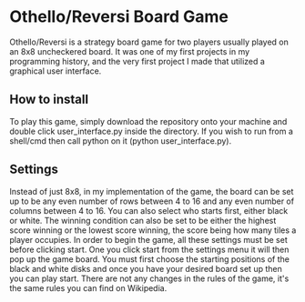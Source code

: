 # Othello/Reversi Board Game
Othello/Reversi is a strategy board game for two players usually played on an 8x8 uncheckered board. It was one of my first projects in my programming history, and the very first project I made that utilized a graphical user interface.

## How to install
To play this game, simply download the repository onto your machine and double click user_interface.py inside the directory. If you wish to run from a shell/cmd then call python on it (python user_interface.py).

## Settings
Instead of just 8x8, in my implementation of the game, the board can be set up to be any even number of rows between 4 to 16 and any even number of columns between 4 to 16. You can also select who starts first, either black or white. The winning condition can also be set to be either the highest score winning or the lowest score winning, the score being how many tiles a player occupies. In order to begin the game, all these settings must be set before clicking start. One you click start from the settings menu it will then pop up the game board. You must first choose the starting positions of the black and white disks and once you have your desired board set up then you can play start. There are not any changes in the rules of the game, it's the same rules you can find on Wikipedia.
